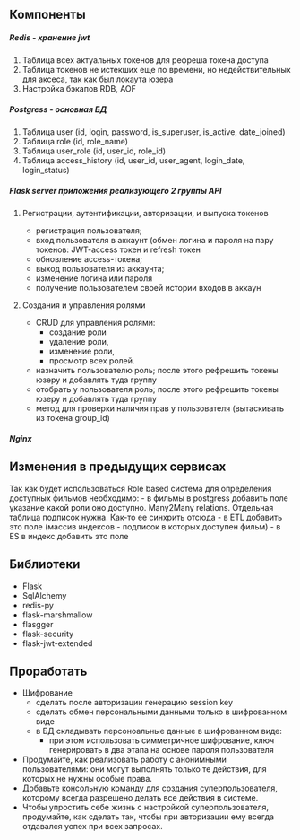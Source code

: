 ## Компоненты

##### Redis - хранение jwt 

1. Таблица всех актуальных токенов для рефреша токена доступа
2. Таблица токенов не истекших еще по времени, но недействительных для аксеса, так как был локаута юзера
3. Настройка бэкапов RDB, AOF

##### Postgress - основная БД

1.  Таблица user (id, login, password, is_superuser, is_active, date_joined)
2.  Таблица role (id, role_name)
3.  Таблица user_role (id, user_id, role_id)
4.  Таблица access_history (id, user_id, user_agent, login_date, login_status)

##### Flask server приложения реализующего 2 группы API

1. Регистрации, аутентификации, авторизации, и выпуска токенов
	- регистрация пользователя;
	- вход пользователя в аккаунт (обмен логина и пароля на пару токенов: JWT-access токен и refresh токен
	- обновление access-токена;
	- выход пользователя из аккаунта;
	- изменение логина или пароля 
	- получение пользователем своей истории входов в аккаун
	
2.  Создания и управления ролями
	- CRUD для управления ролями:
		- создание роли
		- удаление роли,
		- изменение роли,
		- просмотр всех ролей.
	- назначить пользователю роль; после этого рефрешить токены юзеру и добавлять туда группу
	- отобрать у пользователя роль; после этого рефрешить токены юзеру и добавлять туда группу
	- метод для проверки наличия прав у пользователя (вытаскивать из токена group_id)
	
##### Nginx

## Изменения в предыдущих сервисах
Так как будет использоваться Role based система для определения доступных фильмов необходимо:
	- в фильмы в postgress добавить поле указание какой роли оно доступно. Many2Many relations. Отдельная таблица подписок нужна. Как-то ее синхрить отсюда
	- в ETL добавить это поле (массив индексов - подписок в которых доступен фильм)
	- в ES в индекс добавить это поле
  

## Библиотеки

- Flask
- SqlAlchemy
- redis-py
- flask-marshmallow
- flasgger
- flask-security
- flask-jwt-extended


## Проработать
- Шифрование
	- сделать после авторизации генерацию session key
	- сделать обмен персональными данными только в шифрованном виде
	- в БД складывать персоноальные данные в шифрованном виде:
		- при этом использовать симметричное шифрование, ключ генерировать в два этапа на основе пароля пользователя
- Продумайте, как реализовать работу с анонимными пользователями: они могут выполнять только те действия, для которых не нужны особые права.
- Добавьте консольную команду для создания суперпользователя, которому всегда разрешено делать все действия в системе.
- Чтобы упростить себе жизнь с настройкой суперпользователя, продумайте, как сделать так, чтобы при авторизации ему всегда отдавался успех при всех запросах.